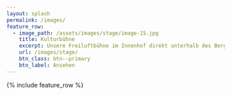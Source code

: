 ```yaml
---
layout: splash
permalink: /images/
feature_row:
  - image_path: /assets/images/stage/image-15.jpg
    title: Kulturbühne
    excerpt: Unsere Freiluftbühne im Innenhof direkt unterhalb des Bergwerks.
    url: /images/stage/
    btn_class: btn--primary
    btn_label: Ansehen
---
```

{% include feature\_row %}
